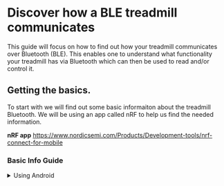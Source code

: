 # Discover how a BLE treadmill communicates
This guide will focus on how to find out how your treadmill communicates over Bluetooth (BLE). This enables one to understand what functionality your treadmill has via Bluetooth which can then be used to read and/or control it.

## Getting the basics.
To start with we will find out some basic informaiton about the treadmill Bluetooth. We will be using an app called nRF to help us find the needed information.

**nRF app**
https://www.nordicsemi.com/Products/Development-tools/nrf-connect-for-mobile

### Basic Info Guide
<details>
  <summary>Using Android</summary>
  1. Install the nRF app
  2. Go to the 
  
</details>
